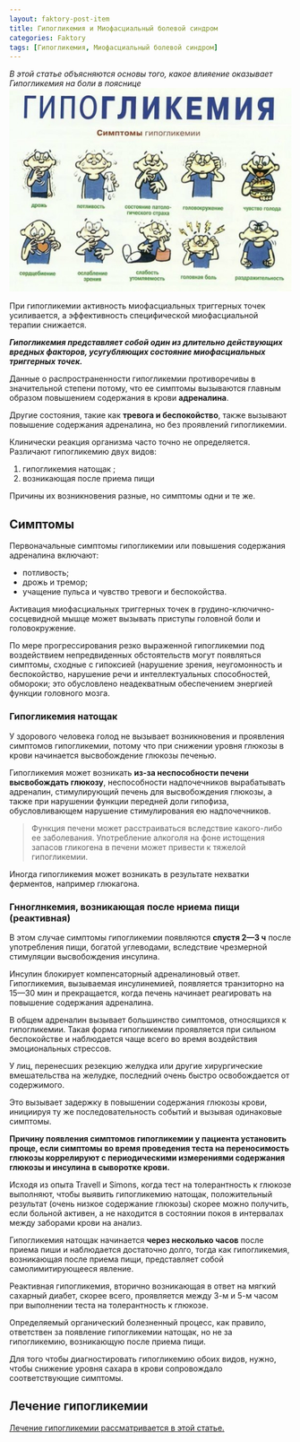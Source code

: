```yaml
---
layout: faktory-post-item
title: Гипогликемия и Миофасциальный болевой синдром
categories: Faktory
tags: [Гипогликемия, Миофасциальный болевой синдром]
---
```


*В этой статье объясняются основы того, какое влияение оказывает Гипогликемия на боли в пояснице*
![Гипогликемия](/images/factory/other/Gipoglikemiya.jpg)

При гипогликемии активность миофасциальных триггерных точек усиливается, а эффективность специфической миофасциальной терапии снижается. 

***Гипогликемия представляет собой один из длительно действующих вредных факторов, усугубляющих состояние миофасциальных триггерных точек.***

Данные о распространенности гипогликемии противоречивы в значительной степени потому, что ее симптомы вызываются главным образом повышением содержания в крови **адреналина**. 

Другие состояния, такие как **тревога и беспокойство**, также вызывают повышение содержания адреналина, но без проявлений гипогликемии. 

Клинически реакция организма часто точно не определяется. Различают гипогликемию двух видов: 

1. гипогликемия натощак ;
2. возникающая после приема пищи

Причины их возникновения разные, но симптомы одни и те же.

## Симптомы
 Первоначальные симптомы гипогликемии или повышения содержания адреналина включают:
* потливость; 
* дрожь и тремор; 
* учащение пульса и чувство тревоги и беспокойства. 

Активация миофасциальных триггерных точек в грудино-ключично-сосцевидной мышце может вызывать приступы головной боли и головокружение. 

По мере прогрессирования резко выраженной гипогликемии под воздействием непредвиденных обстоятельств могут появляться симптомы, сходные с гипоксией (нарушение зрения, неугомонность и беспокойство, нарушение речи и интеллектуальных способностей, обмороки; это обусловлено неадекватным обеспечением энергией функции головного мозга.

### Гипогликемия натощак

У здорового человека голод не вызывает возникновения и проявления симптомов гипогликемии, потому что при снижении уровня глюкозы в крови начинается высвобождение глюкозы печенью.

 Гипогликемия может возникать **из-за неспособности печени высвобождать глюкозу**, неспособности надпочечников вырабатывать адреналин, стимулирующий печень для высвобождения глюкозы, а также при нарушении функции передней доли гипофиза, обусловливающем нарушение стимулирования ею надпочечников. 
 
> Функция печени может расстраиваться вследствие какого-либо ее заболевания. Употребление алкоголя на фоне истощения запасов гликогена в печени может привести к тяжелой гипогликемии. 
 
Иногда гипогликемия может возникать в результате нехватки ферментов, например глюкагона.

### Гнноглнкемия, возникающая после нриема пищи (реактивная)

В этом случае симптомы гипогликемии появляются **спустя 2—3 ч** после употребления пищи, богатой углеводами, вследствие чрезмерной стимуляции высвобождения инсулина. 

Инсулин блокирует компенсаторный адреналиновый ответ. Гипогликемия, вызываемая инсулинемией, появляется транзиторно на 15—30 мин и прекращается, когда печень начинает реагировать на повышение содержания адреналина. 

В общем адреналин вызывает большинство симптомов, относящихся к гипогликемии. Такая форма гипогликемии проявляется при сильном беспокойстве и наблюдается чаще всего во время воздействия эмоциональных стрессов.

У лиц, перенесших резекцию желудка или другие хирургические вмешательства на желудке, последний очень быстро освобождается от содержимого. 

Это вызывает задержку в повышении содержания глюкозы крови, инициируя ту же последовательность событий и вызывая одинаковые симптомы. 

**Причину появления симптомов гипогликемии у пациента установить проще, если симптомы во время проведения теста на переносимость глюкозы коррелируют с периодическими измерениями содержания глюкозы и инсулина в сыворотке крови.**

 Исходя из опыта Travell и Simons, когда тест на толерантность к глюкозе выполняют, чтобы выявить гипогликемию натощак, положительный результат (очень низкое содержание глюкозы) скорее можно получить, если больной активен, а не находится в состоянии покоя в интервалах между заборами крови на анализ.
 
Гипогликемия натощак начинается **через несколько часов** после приема пиши и наблюдается достаточно долго, тогда как гипогликемия, возникающая после приема пищи, представляет собой самолимитирующееся явление. 

Реактивная гипогликемия, вторично возникающая в ответ на мягкий сахарный диабет, скорее всего, проявляется между 3-м и 5-м часом при выполнении теста на толерантность к глюкозе.

Определяемый органический болезненный процесс, как правило, ответствен за появление гипогликемии натощак, но не за гипогликемию, возникающую после приема пищи. 

Для того чтобы диагностировать гипогликемию обоих видов, нужно, чтобы снижение уровня сахара в крови сопровождало соответствующие симптомы.




## Лечение гипогликемии

<a href="https://prichiny.github.io/lechenie/Gipoglikemiya-med">Лечение гипогликемии рассматривается в этой статье.</a>
